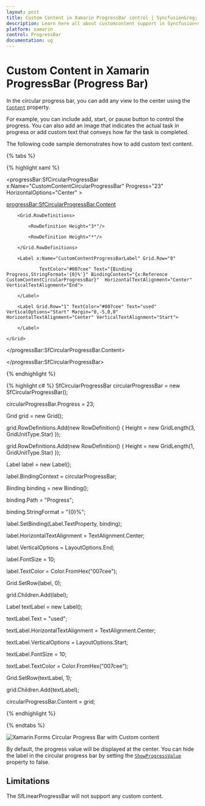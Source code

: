 ```yaml
---
layout: post
title: Custom Content in Xamarin ProgressBar control | Syncfusion&reg;
description: Learn here all about customcontent support in Syncfusion<sup>&reg;</sup>; Xamarin ProgressBar control, its elements and more.
platform: xamarin
control: ProgressBar
documentation: ug
---
```


# Custom Content in Xamarin ProgressBar (Progress Bar)

In the circular progress bar, you can add any view to the center using the [`Content`](https://help.syncfusion.com/cr/xamarin/Syncfusion.XForms.ProgressBar.SfCircularProgressBar.html#Syncfusion_XForms_ProgressBar_SfCircularProgressBar_Content) property. 

For example, you can include add, start, or pause button to control the progress. You can also add an image that indicates the actual task in progress or add custom text that conveys how far the task is completed. 

The following code sample demonstrates how to add custom text content.

{% tabs %} 

{% highlight xaml %}

<progressBar:SfCircularProgressBar x:Name="CustomContentCircularProgressBar" Progress="23" HorizontalOptions="Center" >

 <progressBar:SfCircularProgressBar.Content>

   <Grid>

        <Grid.RowDefinitions>

            <RowDefinition Height="3*"/>

            <RowDefinition Height="*"/>

        </Grid.RowDefinitions>

        <Label x:Name="CustomContentProgressBarLabel" Grid.Row="0"

                TextColor="#007cee" Text="{Binding Progress,StringFormat='{0}%'}" BindingContext="{x:Reference CustomContentCircularProgressBar}"  HorizontalTextAlignment="Center" VerticalTextAlignment="End">                        

        </Label>

        <Label Grid.Row="1" TextColor="#007cee" Text="used" VerticalOptions="Start" Margin="0,-5,0,0" HorizontalTextAlignment="Center" VerticalTextAlignment="Start">

        </Label>

    </Grid>

 </progressBar:SfCircularProgressBar.Content>

</progressBar:SfCircularProgressBar>


{% endhighlight %}

{% highlight c# %}
SfCircularProgressBar circularProgressBar = new SfCircularProgressBar();

circularProgressBar.Progress = 23;

Grid grid = new Grid();

grid.RowDefinitions.Add(new RowDefinition() { Height = new GridLength(3, GridUnitType.Star) });

grid.RowDefinitions.Add(new RowDefinition() { Height = new GridLength(1, GridUnitType.Star) });

Label label = new Label();

label.BindingContext = circularProgressBar;

Binding binding = new Binding();

binding.Path = "Progress";

binding.StringFormat = "{0}%";

label.SetBinding(Label.TextProperty, binding);

label.HorizontalTextAlignment = TextAlignment.Center;

label.VerticalOptions = LayoutOptions.End;

label.FontSize = 10;

label.TextColor = Color.FromHex("007cee");

Grid.SetRow(label, 0);

grid.Children.Add(label);

Label textLabel = new Label();

textLabel.Text = "used";

textLabel.HorizontalTextAlignment = TextAlignment.Center;

textLabel.VerticalOptions = LayoutOptions.Start;

textLabel.FontSize = 10;

textLabel.TextColor = Color.FromHex("007cee");

Grid.SetRow(textLabel, 1);

grid.Children.Add(textLabel);

circularProgressBar.Content = grid;

{% endhighlight %}

{% endtabs %} 

![Xamarin.Forms Circular Progress Bar with Custom content](overview_images/customcontent.png)

By default, the progress value will be displayed at the center. You can hide the label in the circular progress bar by setting the [`ShowProgressValue`](https://help.syncfusion.com/cr/xamarin/Syncfusion.XForms.ProgressBar.SfCircularProgressBar.html#Syncfusion_XForms_ProgressBar_SfCircularProgressBar_ShowProgressValue) property to false. 

## Limitations

The SfLinearProgressBar will not support any custom content.